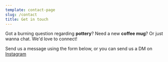 ```yaml
---
template: contact-page
slug: /contact
title: Get in touch
---
```

Got a burning question regarding **pottery**? Need a new **coffee mug**? Or just wanna chat. We'd love to connect!

Send us a message using the form below, or you can send us a DM on [Instagram](https://instagram.com/spindlerceramics)